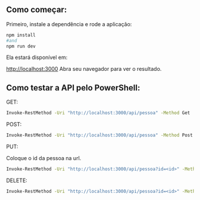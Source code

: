 ## Como começar:

Primeiro, instale a dependência e rode a aplicação:

```bash
npm install
#and
npm run dev
```

Ela estará disponível em:

[http://localhost:3000](http://localhost:3000) Abra seu navegador para ver o resultado.

## Como testar a API pelo PowerShell:

GET:

```bash
Invoke-RestMethod -Uri "http://localhost:3000/api/pessoa" -Method Get
```

POST:

```bash
Invoke-RestMethod -Uri "http://localhost:3000/api/pessoa" -Method Post -ContentType "application/json" -Body '{"nome": "Thiago", "sobrenome": "Muniz", "email":"thiago.muniz012@gmail.com"}'
```

PUT:

Coloque o id da pessoa na url.

```bash
Invoke-RestMethod -Uri "http://localhost:3000/api/pessoa?id=<id>" -Method Put -ContentType "application/json" -Body '{"nome": "Pedro", "sobrenome": "Muniz", "email":"thiago.muniz012@gmail.com"}'
```

DELETE:

```bash
Invoke-RestMethod -Uri "http://localhost:3000/api/pessoa?id=<id>" -Method Delete
```
